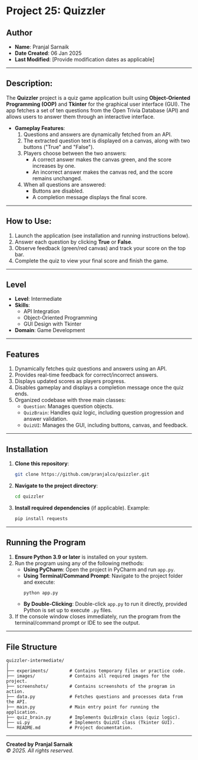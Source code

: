 # Project 25: Quizzler

## Author
- **Name**: Pranjal Sarnaik  
- **Date Created**: 06 Jan 2025  
- **Last Modified**: [Provide modification dates as applicable]

---

## Description:
The **Quizzler** project is a quiz game application built using **Object-Oriented Programming (OOP)** and **Tkinter** for the graphical user interface (GUI). The app fetches a set of ten questions from the Open Trivia Database (API) and allows users to answer them through an interactive interface.  

- **Gameplay Features**:  
  1. Questions and answers are dynamically fetched from an API.  
  2. The extracted question text is displayed on a canvas, along with two buttons ("True" and "False").  
  3. Players choose between the two answers:
      - A correct answer makes the canvas green, and the score increases by one.
      - An incorrect answer makes the canvas red, and the score remains unchanged.  
  4. When all questions are answered:
      - Buttons are disabled.
      - A completion message displays the final score.  

---

## How to Use:
1. Launch the application (see installation and running instructions below).  
2. Answer each question by clicking **True** or **False**.  
3. Observe feedback (green/red canvas) and track your score on the top bar.  
4. Complete the quiz to view your final score and finish the game.

---

## Level
- **Level**: Intermediate  
- **Skills**:  
  - API Integration  
  - Object-Oriented Programming  
  - GUI Design with Tkinter  
- **Domain**: Game Development  

---

## Features
1. Dynamically fetches quiz questions and answers using an API.  
2. Provides real-time feedback for correct/incorrect answers.  
3. Displays updated scores as players progress.  
4. Disables gameplay and displays a completion message once the quiz ends.  
5. Organized codebase with three main classes:  
   - `Question`: Manages question objects.  
   - `QuizBrain`: Handles quiz logic, including question progression and answer validation.  
   - `QuizUI`: Manages the GUI, including buttons, canvas, and feedback.  

---

## Installation

1. **Clone this repository**:  
   ```bash
   git clone https://github.com/pranjalco/quizzler.git
   ```

2. **Navigate to the project directory**:  
   ```bash
   cd quizzler
   ```

3. **Install required dependencies** (if applicable). Example:  
   ```bash
   pip install requests
   ```

---

## Running the Program

1. **Ensure Python 3.9 or later** is installed on your system.  
2. Run the program using any of the following methods:  
   - **Using PyCharm**: Open the project in PyCharm and run `app.py`.  
   - **Using Terminal/Command Prompt**: Navigate to the project folder and execute:  
     ```bash
     python app.py
     ```  
   - **By Double-Clicking**: Double-click `app.py` to run it directly, provided Python is set up to execute `.py` files.  
3. If the console window closes immediately, run the program from the terminal/command prompt or IDE to see the output.  

---

## File Structure

```plaintext
quizzler-intermediate/
│
├── experiments/        # Contains temporary files or practice code.
├── images/             # Contains all required images for the project.
├── screenshots/        # Contains screenshots of the program in action.
├── data.py             # Fetches questions and processes data from the API.
├── main.py             # Main entry point for running the application.
├── quiz_brain.py       # Implements QuizBrain class (quiz logic).
├── ui.py               # Implements QuizUI class (Tkinter GUI).
└── README.md           # Project documentation.
```

---

**Created by Pranjal Sarnaik**  
*© 2025. All rights reserved.*
